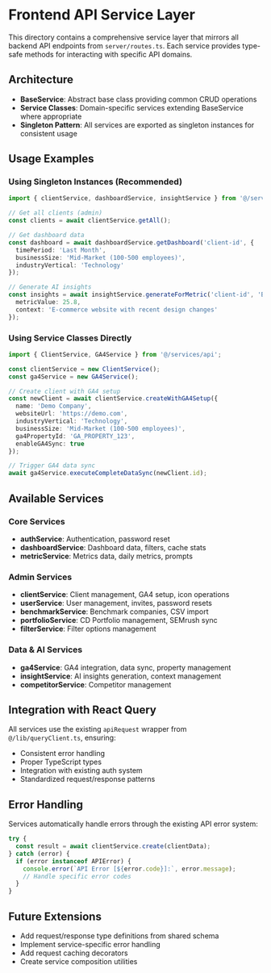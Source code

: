 # Frontend API Service Layer

This directory contains a comprehensive service layer that mirrors all backend API endpoints from `server/routes.ts`. Each service provides type-safe methods for interacting with specific API domains.

## Architecture

- **BaseService**: Abstract base class providing common CRUD operations
- **Service Classes**: Domain-specific services extending BaseService where appropriate
- **Singleton Pattern**: All services are exported as singleton instances for consistent usage

## Usage Examples

### Using Singleton Instances (Recommended)

```typescript
import { clientService, dashboardService, insightService } from '@/services/api';

// Get all clients (admin)
const clients = await clientService.getAll();

// Get dashboard data
const dashboard = await dashboardService.getDashboard('client-id', {
  timePeriod: 'Last Month',
  businessSize: 'Mid-Market (100-500 employees)',
  industryVertical: 'Technology'
});

// Generate AI insights
const insights = await insightService.generateForMetric('client-id', 'Bounce Rate', {
  metricValue: 25.8,
  context: 'E-commerce website with recent design changes'
});
```

### Using Service Classes Directly

```typescript
import { ClientService, GA4Service } from '@/services/api';

const clientService = new ClientService();
const ga4Service = new GA4Service();

// Create client with GA4 setup
const newClient = await clientService.createWithGA4Setup({
  name: 'Demo Company',
  websiteUrl: 'https://demo.com',
  industryVertical: 'Technology',
  businessSize: 'Mid-Market (100-500 employees)',
  ga4PropertyId: 'GA_PROPERTY_123',
  enableGA4Sync: true
});

// Trigger GA4 data sync
await ga4Service.executeCompleteDataSync(newClient.id);
```

## Available Services

### Core Services
- **authService**: Authentication, password reset
- **dashboardService**: Dashboard data, filters, cache stats
- **metricService**: Metrics data, daily metrics, prompts

### Admin Services
- **clientService**: Client management, GA4 setup, icon operations
- **userService**: User management, invites, password resets
- **benchmarkService**: Benchmark companies, CSV import
- **portfolioService**: CD Portfolio management, SEMrush sync
- **filterService**: Filter options management

### Data & AI Services  
- **ga4Service**: GA4 integration, data sync, property management
- **insightService**: AI insights generation, context management
- **competitorService**: Competitor management

## Integration with React Query

All services use the existing `apiRequest` wrapper from `@/lib/queryClient.ts`, ensuring:

- Consistent error handling
- Proper TypeScript types
- Integration with existing auth system
- Standardized request/response patterns

## Error Handling

Services automatically handle errors through the existing API error system:

```typescript
try {
  const result = await clientService.create(clientData);
} catch (error) {
  if (error instanceof APIError) {
    console.error(`API Error [${error.code}]:`, error.message);
    // Handle specific error codes
  }
}
```

## Future Extensions

- Add request/response type definitions from shared schema
- Implement service-specific error handling
- Add request caching decorators
- Create service composition utilities
